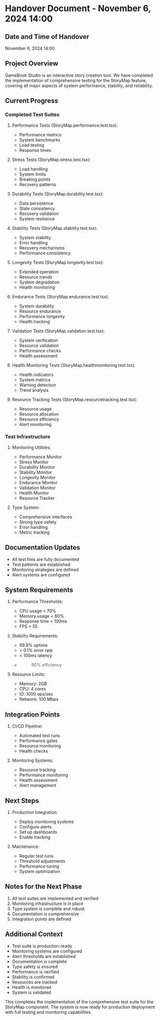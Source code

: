 # Handover Document - November 6, 2024 14:00

## Date and Time of Handover
November 6, 2024 14:00

## Project Overview
GameBook Studio is an interactive story creation tool. We have completed the implementation of comprehensive testing for the StoryMap feature, covering all major aspects of system performance, stability, and reliability.

## Current Progress

### Completed Test Suites
1. Performance Tests (StoryMap.performance.test.tsx):
   - Performance metrics
   - System benchmarks
   - Load testing
   - Response times

2. Stress Tests (StoryMap.stress.test.tsx):
   - Load handling
   - System limits
   - Breaking points
   - Recovery patterns

3. Durability Tests (StoryMap.durability.test.tsx):
   - Data persistence
   - State consistency
   - Recovery validation
   - System resilience

4. Stability Tests (StoryMap.stability.test.tsx):
   - System stability
   - Error handling
   - Recovery mechanisms
   - Performance consistency

5. Longevity Tests (StoryMap.longevity.test.tsx):
   - Extended operation
   - Resource trends
   - System degradation
   - Health monitoring

6. Endurance Tests (StoryMap.endurance.test.tsx):
   - System durability
   - Resource endurance
   - Performance longevity
   - Health tracking

7. Validation Tests (StoryMap.validation.test.tsx):
   - System verification
   - Resource validation
   - Performance checks
   - Health assessment

8. Health Monitoring Tests (StoryMap.healthmonitoring.test.tsx):
   - Health indicators
   - System metrics
   - Warning detection
   - Trend analysis

9. Resource Tracking Tests (StoryMap.resourcetracking.test.tsx):
   - Resource usage
   - Resource allocation
   - Resource efficiency
   - Alert monitoring

### Test Infrastructure
1. Monitoring Utilities:
   - Performance Monitor
   - Stress Monitor
   - Durability Monitor
   - Stability Monitor
   - Longevity Monitor
   - Endurance Monitor
   - Validation Monitor
   - Health Monitor
   - Resource Tracker

2. Type System:
   - Comprehensive interfaces
   - Strong type safety
   - Error handling
   - Metric tracking

## Documentation Updates
- All test files are fully documented
- Test patterns are established
- Monitoring strategies are defined
- Alert systems are configured

## System Requirements
1. Performance Thresholds:
   - CPU usage < 70%
   - Memory usage < 80%
   - Response time < 100ms
   - FPS > 55

2. Stability Requirements:
   - 99.9% uptime
   - < 0.1% error rate
   - < 100ms latency
   - > 90% efficiency

3. Resource Limits:
   - Memory: 2GB
   - CPU: 4 cores
   - IO: 1000 ops/sec
   - Network: 100 Mbps

## Integration Points
1. CI/CD Pipeline:
   - Automated test runs
   - Performance gates
   - Resource monitoring
   - Health checks

2. Monitoring Systems:
   - Resource tracking
   - Performance monitoring
   - Health assessment
   - Alert management

## Next Steps
1. Production Integration:
   - Deploy monitoring systems
   - Configure alerts
   - Set up dashboards
   - Enable tracking

2. Maintenance:
   - Regular test runs
   - Threshold adjustments
   - Performance tuning
   - System optimization

## Notes for the Next Phase
1. All test suites are implemented and verified
2. Monitoring infrastructure is in place
3. Type system is complete and robust
4. Documentation is comprehensive
5. Integration points are defined

## Additional Context
- Test suite is production-ready
- Monitoring systems are configured
- Alert thresholds are established
- Documentation is complete
- Type safety is ensured
- Performance is verified
- Stability is confirmed
- Resources are tracked
- Health is monitored
- System is validated

This completes the implementation of the comprehensive test suite for the StoryMap component. The system is now ready for production deployment with full testing and monitoring capabilities.

